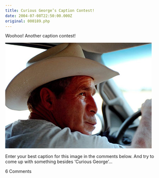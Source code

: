 ```yaml
---
title: Curious George’s Caption Contest!
date: 2004-07-08T22:50:00.000Z
original: 000189.php
---
```


Woohoo! Another caption contest!

<p class="polaroid" style="--deg: -2deg"><img src="./bushmonkey.jpg" /></p>

Enter your best caption for this image in the comments below. And try to come up with something besides ‘Curious George’…

<span class="commentheader">6 Comments</span>

<!-- <div class="commentdivider">
<span class="commentauthorbox">Posted by <a href="mailto&#58;jskates&#64;gmail&#46;com">Jack</a></span>
<span class="commentdatebox">Thursday, July  8, 2004</span>
<span class="commenttimebox"> 7:24 PM</span>
</div>
<div class="commentbody">oooooh…ooooh…ooh..ooh… WMD! WMD!… Aaaaa…Aaaaa….Aaaaaaaa…. nevermind</div>
<div class="commentdivider">
<span class="commentauthorbox">Posted by <a href="mailto&#58;jadarga&#64;ilstu&#46;edu"></a></span>
<span class="commentdatebox">Monday, July 12, 2004</span>
<span class="commenttimebox"> 5:15 PM</span>
</div>
<div class="commentbody">Bonzo Goes to Texas</div>
<div class="commentdivider">
<span class="commentauthorbox">Posted by <a href="http://www.pascal.com/cgi-bin/mt/mt-comments.cgi?__mode=red&id=753">paul </a></span>
<span class="commentdatebox">Monday, July 12, 2004</span>
<span class="commenttimebox"> 8:20 PM</span>
</div>
<div class="commentbody">tim burton: the plot’s about a planet inhabited by human-like apes, who rule the planet with an iron fist.

george: hey…that sounds like a plan!</div>

<div class="commentdivider">
<span class="commentauthorbox">Posted by <a href="mailto&#58;meridiva&#64;yahoo&#46;com">meri</a></span>
<span class="commentdatebox">Monday, July 12, 2004</span>
<span class="commenttimebox"> 9:01 PM</span>
</div>
<div class="commentbody">What America needs to understand is that this war is about keeping Americans safe.  And feeling safe from nucular weapons of mass destruction.  This is not going to be a bananas for oil situation.  I would never sacrifice young american’s bananas if my adivisors didn’t tell me this was a serious situation. </div>
<div class="commentdivider">
<span class="commentauthorbox">Posted by skryche</span>
<span class="commentdatebox">Saturday, July 17, 2004</span>
<span class="commenttimebox">11:31 AM</span>
</div>
<div class="commentbody">“There’s an old saying in Tennessee�I know it’s in Texas, probably in Tennessee�that says, fool me once, shame on�shame on you. Fool me�you can’t… get… oooh oooh OOH OOH AAAH AHH AAAHH!”</div>
<div class="commentdivider">
<span class="commentauthorbox">Posted by an anonymous coward</span>
<span class="commentdatebox">Monday, July 19, 2004</span>
<span class="commenttimebox"> 1:33 PM</span>
</div>
<div class="commentbody">It’s about the lead monkey protecting our turf.  We can’t let apes continue destroying our banana trees and thousands of monkeys.</div> -->
